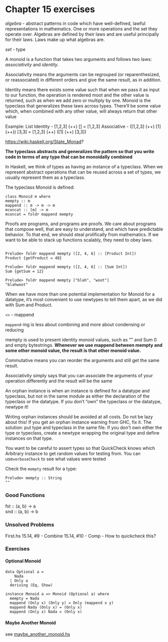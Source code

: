 # Chapter 15 exercises

_algebra_ -  abstract patterns in code which have well-defined, lawful representations in mathematics. One or more operations and the set they operate over. Algebras are defined by their laws and are useful principally for their laws. Laws make up what algebras are.

_set_ - type

A monoid is a function that takes two arguments and follows two laws: _associativity_ and _identity_.

Associativity means the arguments can be regrouped (or reparenthesized, or reassociated) in different orders and give the same result, as in addition.  

Identity means there exists some value such that when we pass it as input to our function, the operation is rendered moot and the other value is returned, such as when we add zero or multiply by one. Monoid is the typeclass that generalizes these laws across types. There’ll be some value which, when combined with any other value, will always return that other value

Example:
List
Identity - [1,2,3] (++) [] = [1,2,3]
Associative - ([1,2,3] (++) [1] (++)) [3,3] = [1,2,3] (++) ([1] (++) [3,3])

https://wiki.haskell.org/State_Monad?

**The typeclass abstracts and generalizes the pattern so that you write code in terms of any type that can be monoidally combined**

In Haskell, we think of types as having an instance of a typeclass. When we represent abstract operations that can be reused across a set of types, we usually represent them as a typeclass.

The typeclass Monoid is defined:
```
class Monoid m where
mempty :: m
mappend :: m -> m -> m
mconcat :: [m] -> m
mconcat = foldr mappend mempty
```

Proofs are programs, and programs are proofs. We care about programs that compose well, that are easy to understand, and which have predictable behavior. To that end, we should steal prolifically from mathematics. If we want to be able to stack up functions scalably, they need to obey laws.

```

Prelude> foldr mappend mempty ([2, 4, 6] :: [Product Int])
Product {getProduct = 48}

Prelude> foldr mappend mempty ([2, 4, 6] :: [Sum Int])
Sum {getSum = 12}

Prelude> foldr mappend mempty ["blah", "woot"]
"blahwoot"
```

When we have more than one potential implementation for Monoid for a datatype, it’s most convenient to use newtypes to tell them apart, as we did with Sum and Product.

`<>` - mappend

 `mappend`-ing is less about combining and more about condensing or reducing

 mempty is used to present identity monoid values, such as "" and Sum 0 and empty bytestrings. **Whenever we use mappend between mempty and some other monoid value, the result is that other monoid value.**

 Commutative means you can reorder the arguments and still get the same result.

 Associativity simply says that you can associate the arguments of your operation differently and the result will be the same

An orphan instance is when an instance is defined for a datatype and typeclass, but not in the same module as either the declaration of the typeclass or the datatype. If you don’t “own” the typeclass or the datatype, newtype it!

 Writing orphan instances should be avoided at all costs. Do not be lazy about this! If you get an orphan instance warning from GHC, fix it. The solution: put type and typeclass in the same file. If you don't own either the type or typeclass, create a newtype wrapping the original type and define instances on that type.

You want to be careful to assert types so that QuickCheck knows which Arbitrary instance to get random values for testing from. You can use`verboseCheck` to see what values were tested


Check the `mempty` result for a type:
```
Prelude> mempty :: String
""
```

### Good Functions
fst :: (a, b) -> a  
snd :: (a, b) -> b  

### Unsolved Problems
First.hs
15.14, #9 - Combine
15.14, #10 - Comp - How to quickcheck this?

### Exercises

#### Optional Monoid

```
data Optional a =
    Nada
  | Only a
  deriving (Eq, Show)

instance Monoid a => Monoid (Optional a) where
  mempty = Nada
  mappend (Only x) (Only y) = Only (mappend x y)
  mappend Nada (Only x) = (Only x)
  mappend (Only x) Nada = (Only x)
```
#### Maybe Another Monoid
see [maybe_another_monoid.hs](./maybe_another_monoid.hs)
